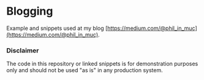Blogging
========

Example and snippets used at my blog [https://medium.com/@phil_in_muc](https://medium.com/@phil_in_muc).

### Disclaimer

The code in this repository or linked snippets is for demonstration purposes only and
should not be used "as is" in any production system.